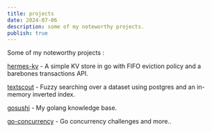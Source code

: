 ```yaml
---
title: projects
date: 2024-07-06
description: some of my noteworthy projects.
publish: true
---
```


Some of my noteworthy projects : 

[hermes-kv](https://github.com/PaulisMatrix/hermes-kv) - A simple KV store in go with FIFO eviction policy and a barebones transactions API.

[textscout](https://github.com/PaulisMatrix/textscout) - Fuzzy searching over a dataset using postgres and an in-memory inverted index.

[gosushi](https://github.com/PaulisMatrix/gosushi) - My golang knowledge base. 

[go-concurrency](https://github.com/PaulisMatrix/go-concurrency-exercises) - Go concurrency challenges and more..


